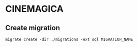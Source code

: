 # CINEMAGICA

## Create migration

```shell
migrate create -dir ./migrations -ext sql MIGRATION_NAME
```
